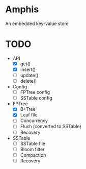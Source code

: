 # Amphis
An embedded key-value store

# TODO
- API
  - [x] get()
  - [x] insert()
  - [ ] update()
  - [ ] delete()

- Config
  - [ ] FPTree config
  - [ ] SSTable config

- FPTree
  - [x] B+Tree
  - [x] Leaf file
  - [ ] Concurrency
  - [ ] Flush (converted to SSTable)
  - [ ] Recovery

- SSTable
  - [ ] SSTable file
  - [ ] Bloom filter
  - [ ] Compaction
  - [ ] Recovery

